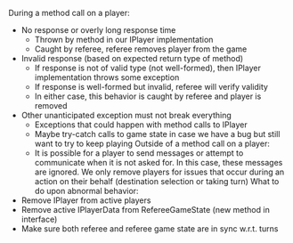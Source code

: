 During a method call on a player:
- No response or overly long response time
    - Thrown by method in our IPlayer implementation
    - Caught by referee, referee removes player from the game
- Invalid response (based on expected return type of method)
    - If response is not of valid type (not well-formed), then IPlayer implementation throws some exception
    - If response is well-formed but invalid, referee will verify validity
    - In either case, this behavior is caught by referee and player is removed
- Other unanticipated exception must not break everything
    - Exceptions that could happen with method calls to IPlayer
    - Maybe try-catch calls to game state in case we have a bug but still want to try to keep playing
Outside of a method call on a player:
    - It is possible for a player to send messages or attempt to communicate when it is not asked for. In this case, these messages are ignored. We only remove players for issues that occur during an action on their behalf (destination selection or taking turn)
What to do upon abnormal behavior:
- Remove IPlayer from active players
- Remove active IPlayerData from RefereeGameState (new method in interface)
- Make sure both referee and referee game state are in sync w.r.t. turns

